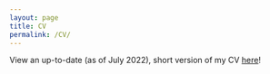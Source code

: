 ```yaml
---
layout: page
title: CV
permalink: /CV/ 
---
```


View an up-to-date (as of July 2022), short version of my CV [here](https://caltech.box.com/s/jx7btl13e5tk4zz46rnlemu3wwd85s2q)!
